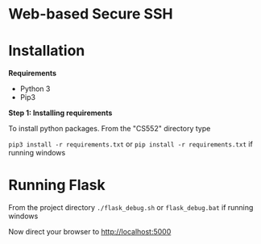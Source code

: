 # Web-based Secure SSH

# Installation

**Requirements**

- Python 3
- Pip3

**Step 1: Installing requirements**

To install python packages. From the "CS552" directory type

```pip3 install -r requirements.txt``` or ```pip install -r requirements.txt``` if running windows

# Running Flask
From the project directory
```./flask_debug.sh``` or ```flask_debug.bat``` if running windows

Now direct your browser to [http://localhost:5000](http://localhost:5000)
